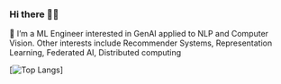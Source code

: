 ### Hi there 🧑‍💻

🔭 I’m a ML Engineer interested in GenAI applied to NLP and Computer Vision. Other interests include Recommender Systems, Representation Learning, Federated AI, Distributed computing

[![Top Langs](https://github-readme-stats.vercel.app/api/top-langs/?username=eduardburlacu&theme=radical&hide=Jupyter%20Notebook,Makefile,Cmake,Fortran,Objective-C,CSS,SCSS,Shell,Perl,MATLAB,C)]

<!--
**eduardburlacu/eduardburlacu** is a ✨ _special_ ✨ repository because its `README.md` (this file) appears on your GitHub profile.

Here are some ideas to get you started:

- 🔭 I’m currently working on ...
- 🌱 I’m currently learning ...
- 👯 I’m looking to collaborate on ...
- 🤔 I’m looking for help with ...
- 💬 Ask me about ...
- 📫 How to reach me: ...
- 😄 Pronouns: ...
- ⚡ Fun fact: ...
-->
